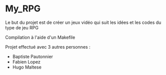 # My_RPG

Le but du projet est de créer un jeux vidéo qui suit les idées et les codes du type de jeu RPG

Compilation à l'aide d'un Makefile

Projet effectué avec 3 autres personnes :

- Baptiste Pautonnier
- Fabien Lopez
- Hugo Maltese
